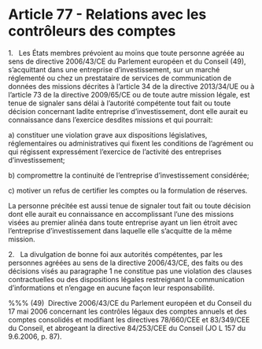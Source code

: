 # Article 77 - Relations avec les contrôleurs des comptes


1.   Les États membres prévoient au moins que toute personne agréée au sens de directive 2006/43/CE du Parlement européen et du Conseil (49), s’acquittant dans une entreprise d’investissement, sur un marché réglementé ou chez un prestataire de services de communication de données des missions décrites à l’article 34 de la directive 2013/34/UE ou à l’article 73 de la directive 2009/65/CE ou de toute autre mission légale, est tenue de signaler sans délai à l’autorité compétente tout fait ou toute décision concernant ladite entreprise d’investissement, dont elle aurait eu connaissance dans l’exercice desdites missions et qui pourrait:

a) constituer une violation grave aux dispositions législatives, réglementaires ou administratives qui fixent les conditions de l’agrément ou qui régissent expressément l’exercice de l’activité des entreprises d’investissement;

b) compromettre la continuité de l’entreprise d’investissement considérée;

c) motiver un refus de certifier les comptes ou la formulation de réserves.

La personne précitée est aussi tenue de signaler tout fait ou toute décision dont elle aurait eu connaissance en accomplissant l’une des missions visées au premier alinéa dans toute entreprise ayant un lien étroit avec l’entreprise d’investissement dans laquelle elle s’acquitte de la même mission.

2.   La divulgation de bonne foi aux autorités compétentes, par les personnes agréées au sens de la directive 2006/43/CE, des faits ou des décisions visés au paragraphe 1 ne constitue pas une violation des clauses contractuelles ou des dispositions légales restreignant la communication d’informations et n’engage en aucune façon leur responsabilité.

%%% (49)  Directive 2006/43/CE du Parlement européen et du Conseil du 17 mai 2006 concernant les contrôles légaux des comptes annuels et des comptes consolidés et modifiant les directives 78/660/CEE et 83/349/CEE du Conseil, et abrogeant la directive 84/253/CEE du Conseil (JO L 157 du 9.6.2006, p. 87).
